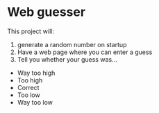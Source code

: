 # Web guesser

This project will:
1. generate a random number on startup
2. Have a web page where you can enter a guess
3. Tell you whether your guess was…
  * Way too high
  * Too high
  * Correct
  * Too low
  * Way too low
